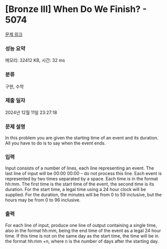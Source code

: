 # [Bronze III] When Do We Finish? - 5074 

[문제 링크](https://www.acmicpc.net/problem/5074) 

### 성능 요약

메모리: 32412 KB, 시간: 32 ms

### 분류

구현, 수학

### 제출 일자

2024년 12월 11일 23:27:18

### 문제 설명

<p>In this problem you are given the starting time of an event and its duration. All you have to do is to say when the event ends.</p>

### 입력 

 <p>Input consists of a number of lines, each line representing an event. The last line of input will be 00:00 00:00 – do not process this line. Each event is represented by two times separated by a space. Each time is in the format hh:mm. The first time is the start time of the event, the second time is its duration. For the start time, a legal time using a 24 hour clock will be supplied. For the duration, the minutes will be from 0 to 59 inclusive, but the hours may be from 0 to 96 inclusive.</p>

### 출력 

 <p>For each line of input, produce one line of output containing a single time, also in the format hh:mm, being the end time of the event as a legal 24 hour time. If this time is not on the same day as the start time, the time will be in the format hh:mm +n, where n is the number of days after the starting day.</p>

